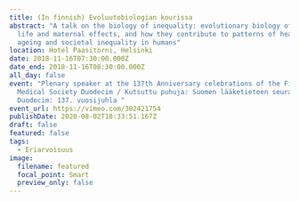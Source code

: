 ```yaml
---
title: (In finnish) Evoluutobiologian kourissa
abstract: "A talk on the biology of inequality: evolutionary biology of early
  life and maternal effects, and how they contribute to patterns of health,
  ageing and societal inequality in humans"
location: Hotel Paasitorni, Helsinki
date: 2018-11-16T07:30:00.000Z
date_end: 2018-11-16T08:30:00.000Z
all_day: false
event: "Plenary speaker at the 137th Anniversary celebrations of the Finnish
  Medical Society Duodecim / Kutsuttu puhuja: Suomen lääketieteen seura
  Duodecim: 137. vuosijuhla "
event_url: https://vimeo.com/302421754
publishDate: 2020-08-02T18:33:51.167Z
draft: false
featured: false
tags:
  - Eriarvoisuus
image:
  filename: featured
  focal_point: Smart
  preview_only: false
---
```

